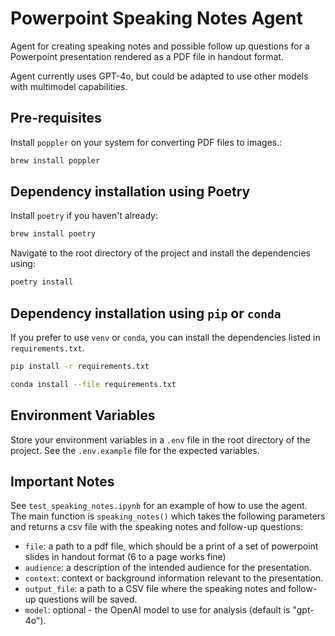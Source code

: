 # Powerpoint Speaking Notes Agent
Agent for creating speaking notes and possible follow up questions for a Powerpoint presentation rendered as a PDF file in handout format.

Agent currently uses GPT-4o, but could be adapted to use other models with multimodel capabilities.

## Pre-requisites

Install `poppler` on your system for converting PDF files to images.:

```bash
brew install poppler
```

## Dependency installation using Poetry

Install `poetry` if you haven't already:

```bash
brew install poetry
```

Navigate to the root directory of the project and install the dependencies using:

```bash
poetry install
```

## Dependency installation using `pip` or `conda`

If you prefer to use `venv` or `conda`, you can install the dependencies listed in `requirements.txt`.

```bash
pip install -r requirements.txt
```

```bash
conda install --file requirements.txt
```

## Environment Variables

Store your environment variables in a `.env` file in the root directory of the project. See the `.env.example` file for the expected variables.

## Important Notes

See `test_speaking_notes.ipynb` for an example of how to use the agent.  The main function is `speaking_notes()` which takes the following parameters and returns a csv file with the speaking notes and follow-up questions:

*  `file`: a path to a pdf file, which should be a print of a set of powerpoint slides in handout format (6 to a page works fine)
*  `audience`: a description of the intended audience for the presentation.
*  `context`: context or background information relevant to the presentation.
*  `output_file`: a path to a CSV file where the speaking notes and follow-up questions will be saved.
*  `model`: optional - the OpenAI model to use for analysis (default is "gpt-4o").